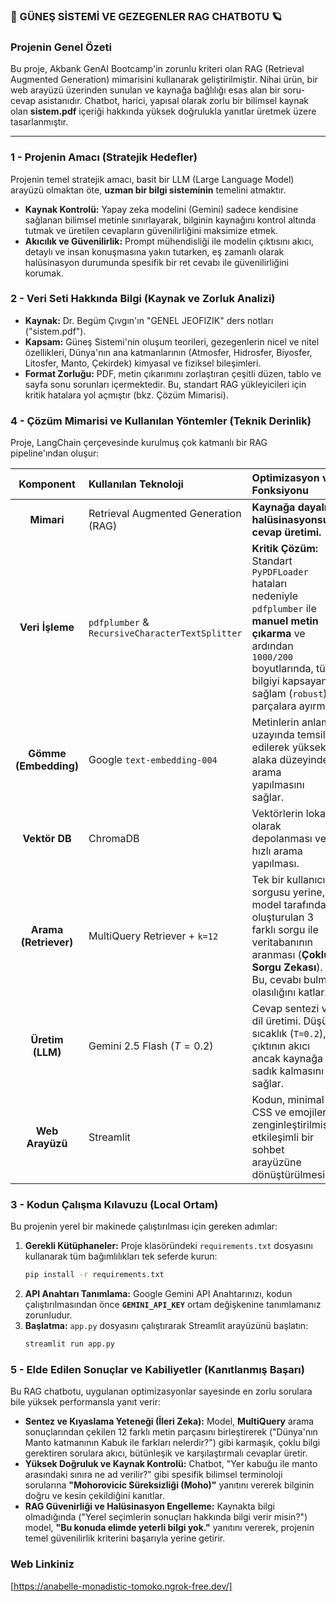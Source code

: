 ### 🚀 GÜNEŞ SİSTEMİ VE GEZEGENLER RAG CHATBOTU 🪐

### Projenin Genel Özeti

Bu proje, Akbank GenAI Bootcamp'in zorunlu kriteri olan RAG (Retrieval Augmented Generation) mimarisini kullanarak geliştirilmiştir. Nihai ürün, bir web arayüzü üzerinden sunulan ve kaynağa bağlılığı esas alan bir soru-cevap asistanıdır. Chatbot, harici, yapısal olarak zorlu bir bilimsel kaynak olan **sistem.pdf** içeriği hakkında yüksek doğrulukla yanıtlar üretmek üzere tasarlanmıştır.

-----

### 1 - Projenin Amacı (Stratejik Hedefler)

Projenin temel stratejik amacı, basit bir LLM (Large Language Model) arayüzü olmaktan öte, **uzman bir bilgi sisteminin** temelini atmaktır.

  * **Kaynak Kontrolü:** Yapay zeka modelini (Gemini) sadece kendisine sağlanan bilimsel metinle sınırlayarak, bilginin kaynağını kontrol altında tutmak ve üretilen cevapların güvenilirliğini maksimize etmek.
  * **Akıcılık ve Güvenilirlik:** Prompt mühendisliği ile modelin çıktısını akıcı, detaylı ve insan konuşmasına yakın tutarken, eş zamanlı olarak halüsinasyon durumunda spesifik bir ret cevabı ile güvenilirliğini korumak.

### 2 - Veri Seti Hakkında Bilgi (Kaynak ve Zorluk Analizi)

  * **Kaynak:** Dr. Begüm Çıvgın'ın "GENEL JEOFIZIK" ders notları ("sistem.pdf").
  * **Kapsam:** Güneş Sistemi'nin oluşum teorileri, gezegenlerin nicel ve nitel özellikleri, Dünya'nın ana katmanlarının (Atmosfer, Hidrosfer, Biyosfer, Litosfer, Manto, Çekirdek) kimyasal ve fiziksel bileşimleri.
  * **Format Zorluğu:** PDF, metin çıkarımını zorlaştıran çeşitli düzen, tablo ve sayfa sonu sorunları içermektedir. Bu, standart RAG yükleyicileri için kritik hatalara yol açmıştır (bkz. Çözüm Mimarisi).

### 4 - Çözüm Mimarisi ve Kullanılan Yöntemler (Teknik Derinlik)

Proje, LangChain çerçevesinde kurulmuş çok katmanlı bir RAG pipeline'ından oluşur:

| Komponent | Kullanılan Teknoloji | Optimizasyon ve Fonksiyonu |
| :---: | :--- | :--- |
| **Mimari** | Retrieval Augmented Generation (RAG) | **Kaynağa dayalı, halüsinasyonsuz cevap üretimi.** |
| **Veri İşleme** | `pdfplumber` & `RecursiveCharacterTextSplitter` | **Kritik Çözüm:** Standart `PyPDFLoader` hataları nedeniyle `pdfplumber` ile **manuel metin çıkarma** ve ardından `1000/200` boyutlarında, tüm bilgiyi kapsayan sağlam (`robust`) parçalara ayırma. |
| **Gömme (Embedding)** | Google `text-embedding-004` | Metinlerin anlam uzayında temsil edilerek yüksek alaka düzeyinde arama yapılmasını sağlar. |
| **Vektör DB** | ChromaDB | Vektörlerin lokal olarak depolanması ve hızlı arama yapılması. |
| **Arama (Retriever)** | MultiQuery Retriever + `k=12` | Tek bir kullanıcı sorgusu yerine, model tarafından oluşturulan 3 farklı sorgu ile veritabanının aranması (**Çoklu Sorgu Zekası**). Bu, cevabı bulma olasılığını katlar. |
| **Üretim (LLM)** | Gemini 2.5 Flash ($T=0.2$) | Cevap sentezi ve dil üretimi. Düşük sıcaklık (`T=0.2`), çıktının akıcı ancak kaynağa sadık kalmasını sağlar. |
| **Web Arayüzü** | Streamlit | Kodun, minimal CSS ve emojilerle zenginleştirilmiş, etkileşimli bir sohbet arayüzüne dönüştürülmesi. |

### 3 - Kodun Çalışma Kılavuzu (Local Ortam)

Bu projenin yerel bir makinede çalıştırılması için gereken adımlar:

1.  **Gerekli Kütüphaneler:** Proje klasöründeki `requirements.txt` dosyasını kullanarak tüm bağımlılıkları tek seferde kurun:
    ```bash
    pip install -r requirements.txt
    ```
2.  **API Anahtarı Tanımlama:** Google Gemini API Anahtarınızı, kodun çalıştırılmasından önce **`GEMINI_API_KEY`** ortam değişkenine tanımlamanız zorunludur.
3.  **Başlatma:** `app.py` dosyasını çalıştırarak Streamlit arayüzünü başlatın:
    ```bash
    streamlit run app.py
    ```

### 5 - Elde Edilen Sonuçlar ve Kabiliyetler (Kanıtlanmış Başarı)

Bu RAG chatbotu, uygulanan optimizasyonlar sayesinde en zorlu sorulara bile yüksek performansla yanıt verir:

  * **Sentez ve Kıyaslama Yeteneği (İleri Zeka):** Model, **MultiQuery** arama sonuçlarından çekilen 12 farklı metin parçasını birleştirerek ("Dünya'nın Manto katmanının Kabuk ile farkları nelerdir?") gibi karmaşık, çoklu bilgi gerektiren sorulara akıcı, bütünleşik ve karşılaştırmalı cevaplar üretir.
  * **Yüksek Doğruluk ve Kaynak Kontrolü:** Chatbot, "Yer kabuğu ile manto arasındaki sınıra ne ad verilir?" gibi spesifik bilimsel terminoloji sorularına **"Mohorovicic Süreksizliği (Moho)"** yanıtını vererek bilginin doğru ve kesin çekildiğini kanıtlar.
  * **RAG Güvenirliği ve Halüsinasyon Engelleme:** Kaynakta bilgi olmadığında ("Yerel seçimlerin sonuçları hakkında bilgi verir misin?") model, **"Bu konuda elimde yeterli bilgi yok."** yanıtını vererek, projenin temel güvenilirlik kriterini başarıyla yerine getirir.
    

### Web Linkiniz

[https://anabelle-monadistic-tomoko.ngrok-free.dev/]







